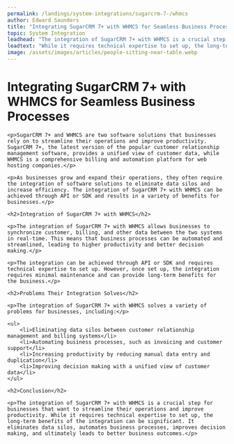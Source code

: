```yaml
---
permalink: /landings/system-integrations/sugarcrm-7-/whmcs
author: Edward Saunders
title: "Integrating SugarCRM 7+ with WHMCS for Seamless Business Processes"
topic: System Integration
leadhead: "The integration of SugarCRM 7+ with WHMCS is a crucial step for businesses that want to streamline their operations and improve productivity"
leadtext: "While it requires technical expertise to set up, the long-term benefits of the integration can be significant. It eliminates data silos, automates business processes, improves decision making, and ultimately leads to better business outcomes."
image: /assets/images/articles/people-sitting-near-table.webp
---
```

<div class="arttext">    <h1>Integrating SugarCRM 7+ with WHMCS for Seamless Business Processes</h1>

    <p>SugarCRM 7+ and WHMCS are two software solutions that businesses rely on to streamline their operations and improve productivity. SugarCRM 7+, the latest version of the popular customer relationship management software, provides a unified view of customer data, while WHMCS is a comprehensive billing and automation platform for web hosting companies.</p>

    <p>As businesses grow and expand their operations, they often require the integration of software solutions to eliminate data silos and increase efficiency. The integration of SugarCRM 7+ with WHMCS can be achieved through API or SDK and results in a variety of benefits for businesses.</p>

    <h2>Integration of SugarCRM 7+ with WHMCS</h2>

    <p>The integration of SugarCRM 7+ with WHMCS allows businesses to synchronize customer, billing, and other data between the two systems in real-time. This means that business processes can be automated and streamlined, leading to higher productivity and better decision making.</p>

    <p>The integration can be achieved through API or SDK and requires technical expertise to set up. However, once set up, the integration requires minimal maintenance and can provide long-term benefits for the business.</p>

    <h2>Problems Their Integration Solves</h2>

    <p>The integration of SugarCRM 7+ with WHMCS solves a variety of problems for businesses, including:</p>

    <ul>
        <li>Eliminating data silos between customer relationship management and billing systems</li>
        <li>Automating business processes, such as invoicing and customer support</li>
        <li>Increasing productivity by reducing manual data entry and duplication</li>
        <li>Improving decision making with a unified view of customer data</li>
    </ul>

    <h2>Conclusion</h2>

    <p>The integration of SugarCRM 7+ with WHMCS is a crucial step for businesses that want to streamline their operations and improve productivity. While it requires technical expertise to set up, the long-term benefits of the integration can be significant. It eliminates data silos, automates business processes, improves decision making, and ultimately leads to better business outcomes.</p>
</div>